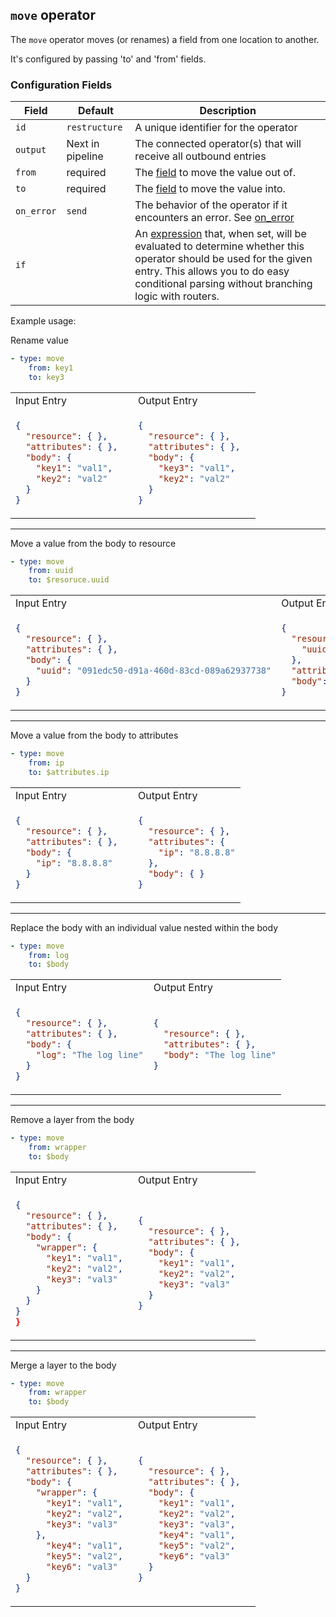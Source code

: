 ## `move` operator

The `move` operator moves (or renames) a field from one location to another.

It's configured by passing 'to' and 'from' fields.

### Configuration Fields

| Field      | Default          | Description                                                                                                                                                                                                                              |
| ---        | ---              | ---                                                                                                                                                                                                                                      |
| `id`       | `restructure`    | A unique identifier for the operator                                                                                                                                                                                                     |
| `output`   | Next in pipeline | The connected operator(s) that will receive all outbound entries                                                                                                                                                                         |
| `from`      | required       | The [field](/docs/types/field.md)  to move the value out of.   
| `to`      | required       | The [field](/docs/types/field.md)  to move the value into.
| `on_error` | `send`           | The behavior of the operator if it encounters an error. See [on_error](/docs/types/on_error.md)                                                                                                                                          |
| `if`       |                  | An [expression](/docs/types/expression.md) that, when set, will be evaluated to determine whether this operator should be used for the given entry. This allows you to do easy conditional parsing without branching logic with routers. |

Example usage:

Rename value
```yaml
- type: move
    from: key1
    to: key3
```

<table>
<tr><td> Input Entry</td> <td> Output Entry </td></tr>
<tr>
<td>

```json
{
  "resource": { },
  "attributes": { },  
  "body": {
    "key1": "val1",
    "key2": "val2"
  }
}
```

</td>
<td>

```json
{
  "resource": { },
  "attributes": { },  
  "body": {
    "key3": "val1",
    "key2": "val2"
  }
}
```

</td>
</tr>
</table>
<hr>

Move a value from the body to resource

```yaml
- type: move
    from: uuid
    to: $resoruce.uuid
```

<table>
<tr><td> Input Entry</td> <td> Output Entry </td></tr>
<tr>
<td>

```json
{
  "resource": { },
  "attributes": { },  
  "body": {
    "uuid": "091edc50-d91a-460d-83cd-089a62937738"
  }
}
```

</td>
<td>

```json
{
  "resource": { 
    "uuid": "091edc50-d91a-460d-83cd-089a62937738"
  },
  "attributes": { },  
  "body": { }
}
```

</td>
</tr>
</table>

<hr>

Move a value from the body to attributes

```yaml
- type: move
    from: ip
    to: $attributes.ip
```

<table>
<tr><td> Input Entry</td> <td> Output Entry </td></tr>
<tr>
<td>

```json
{
  "resource": { },
  "attributes": { },  
  "body": {
    "ip": "8.8.8.8"
  }
}
```

</td>
<td>

```json
{
  "resource": { },
  "attributes": { 
    "ip": "8.8.8.8"
  },  
  "body": { }
}
```

</td>
</tr>
</table>

<hr>

Replace the body with an individual value nested within the body
```yaml
- type: move
    from: log
    to: $body
```

<table>
<tr><td> Input Entry</td> <td> Output Entry </td></tr>
<tr>
<td>

```json
{
  "resource": { },
  "attributes": { },  
  "body": {
    "log": "The log line"
  }
}
```

</td>
<td>

```json
{
  "resource": { },
  "attributes": { },  
  "body": "The log line"
}
```

</td>
</tr>
</table>

<hr>

Remove a layer from the body
```yaml
- type: move
    from: wrapper
    to: $body
```

<table>
<tr><td> Input Entry</td> <td> Output Entry </td></tr>
<tr>
<td>

```json
{
  "resource": { },
  "attributes": { },  
  "body": {
    "wrapper": {
      "key1": "val1",
      "key2": "val2",
      "key3": "val3"
    }
  }
}
}
```

</td>
<td>

```json
{
  "resource": { },
  "attributes": { },  
  "body": {
    "key1": "val1",
    "key2": "val2",
    "key3": "val3"
  }
}
```

</td>
</tr>
</table>

<hr>

Merge a layer to the body
```yaml
- type: move
    from: wrapper
    to: $body
```

<table>
<tr><td> Input Entry</td> <td> Output Entry </td></tr>
<tr>
<td>

```json
{
  "resource": { },
  "attributes": { },  
  "body": {
    "wrapper": {
      "key1": "val1",
      "key2": "val2",
      "key3": "val3"
    },
      "key4": "val1",
      "key5": "val2",
      "key6": "val3"
  }
}
```

</td>
<td>

```json
{
  "resource": { },
  "attributes": { },  
  "body": {
    "key1": "val1",
    "key2": "val2",
    "key3": "val3",
    "key4": "val1",
    "key5": "val2",
    "key6": "val3"
  }
}
```

</td>
</tr>
</table>

